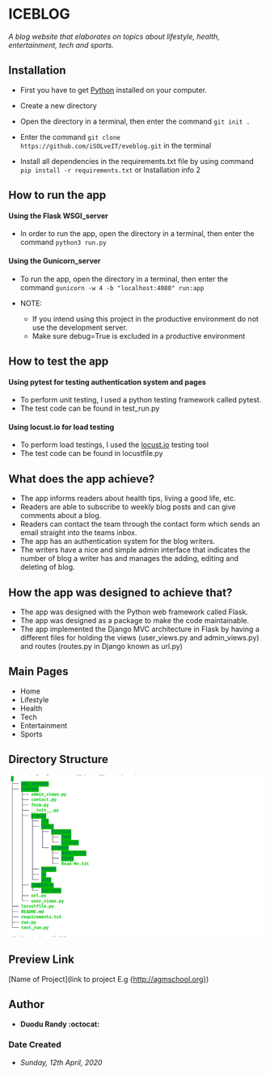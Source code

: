 # ICEBLOG
*A blog website that elaborates on topics about lifestyle, health, entertainment, tech and sports.*

## Installation
* First you have to get [Python](https://www.python.org) installed on your computer.
* Create a new directory
* Open the directory in a terminal, then enter the command `git init .`
* Enter the command `git clone https://github.com/iSOLveIT/eveblog.git` in the terminal

* Install all dependencies in the requirements.txt file by using command `pip install -r requirements.txt` or Installation info 2

## How to run the app
#### Using the Flask WSGI_server
* In order to run the app, open the directory in a terminal, then enter the command `python3 run.py` 

#### Using the Gunicorn_server
* To run the app, open the directory in a terminal, then enter the command `gunicorn -w 4 -b "localhost:4080" run:app`

* NOTE: 
    * If you intend using this project in the productive environment do not use the development server.
    * Make sure debug=True is excluded in a productive environment

## How to test the app
#### Using pytest for testing authentication system and pages
* To perform unit testing, I used a python testing framework called pytest.
* The test code can be found in test_run.py

#### Using locust.io for load testing
* To perform load testings, I used the [locust.io](https://locust.io/) testing tool
* The test code can be found in locustfile.py

## What does the app achieve?
* The app informs readers about health tips, living a good life, etc.
* Readers are able to subscribe to weekly blog posts and can give comments about a blog.
* Readers can contact the team through the contact form which sends an email straight into the teams inbox. 
* The app has an authentication system for the blog writers. 
* The writers have a nice and simple admin interface that indicates the number of blog a writer has and manages the adding, editing and deleting of blog. 

## How the app was designed to achieve that?
* The app was designed with the Python web framework called Flask.
* The app was designed as a package to make the code maintainable. 
* The app implemented the Django MVC architecture in Flask by having a different files for holding the views (user_views.py and admin_views.py) and routes (routes.py in Django known as url.py) 

## Main Pages
* Home
* Lifestyle
* Health
* Tech
* Entertainment
* Sports

## Directory Structure
![Directory Structure](./content/static/images/blog.png)

## Preview Link
[Name of Project](link to project E.g {http://agmschool.org})

## Author
* __Duodu Randy :octocat:__

### Date Created
* _Sunday, 12th April, 2020_

